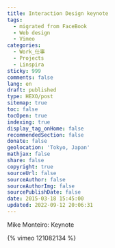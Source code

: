 ```yaml
---
title: Interaction Design keynote
tags:
  - migrated from FaceBook
  - Web design
  - Vimeo
categories:
  - Work_仕事
  - Projects
  - Linspira
sticky: 999
comments: false
lang: en
draft: published
type: HEXO/post
sitemap: true
toc: false
tocOpen: true
indexing: true
display_tag_onHome: false
recommendedSection: false
donate: false
geolocation: 'Tokyo, Japan'
mathjax: false
share: false
copyright: true
sourceUrl: false
sourceAuthor: false
sourceAuthorImg: false
sourcePublishDate: false
date: 2015-03-18 15:45:00
updated: 2022-09-12 20:06:31
---
```

Mike Monteiro: Keynote

{% vimeo 121082134 %}